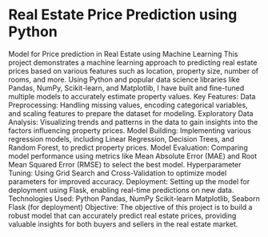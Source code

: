# Real Estate Price Prediction using Python
Model for Price prediction in Real Estate using Machine Learning
This project demonstrates a machine learning approach to predicting real estate prices based on various features such as location, property size, number of rooms, and more. Using Python and popular data science libraries like Pandas, NumPy, Scikit-learn, and Matplotlib, I have built and fine-tuned multiple models to accurately estimate property values.
Key Features:
Data Preprocessing: Handling missing values, encoding categorical variables, and scaling features to prepare the dataset for modeling.
Exploratory Data Analysis: Visualizing trends and patterns in the data to gain insights into the factors influencing property prices.
Model Building: Implementing various regression models, including Linear Regression, Decision Trees, and Random Forest, to predict property prices.
Model Evaluation: Comparing model performance using metrics like Mean Absolute Error (MAE) and Root Mean Squared Error (RMSE) to select the best model.
Hyperparameter Tuning: Using Grid Search and Cross-Validation to optimize model parameters for improved accuracy.
Deployment: Setting up the model for deployment using Flask, enabling real-time predictions on new data.
Technologies Used:
Python
Pandas, NumPy
Scikit-learn
Matplotlib, Seaborn
Flask (for deployment)
Objective:
The objective of this project is to build a robust model that can accurately predict real estate prices, providing valuable insights for both buyers and sellers in the real estate market.
